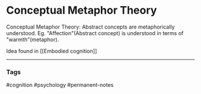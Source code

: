 # Conceptual Metaphor Theory

Conceptual Metaphor Theory: Abstract concepts are metaphorically understood. Eg. "Affection"(Abstract concept) is understood in terms of "warmth"(metaphor).

Idea found in [[Embodied cognition]]

---
### Tags
#cognition #psychology #permanent-notes
